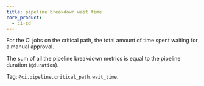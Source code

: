 ```yaml
---
title: pipeline breakdown wait time
core_product:
  - ci-cd
---
```

For the CI jobs on the critical path, the total amount of time spent waiting for a manual approval.

The sum of all the pipeline breakdown metrics is equal to the pipeline duration (`@duration`).

Tag: `@ci.pipeline.critical_path.wait_time`.

